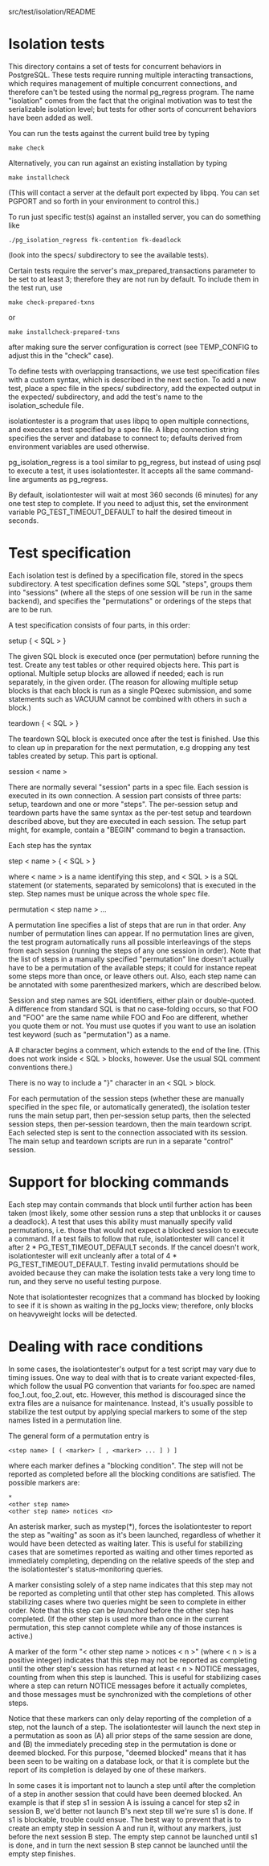 src/test/isolation/README

Isolation tests
===============

This directory contains a set of tests for concurrent behaviors in
PostgreSQL.  These tests require running multiple interacting transactions,
which requires management of multiple concurrent connections, and therefore
can't be tested using the normal pg_regress program.  The name "isolation"
comes from the fact that the original motivation was to test the
serializable isolation level; but tests for other sorts of concurrent
behaviors have been added as well.

You can run the tests against the current build tree by typing

    make check

Alternatively, you can run against an existing installation by typing

    make installcheck

(This will contact a server at the default port expected by libpq.
You can set PGPORT and so forth in your environment to control this.)

To run just specific test(s) against an installed server,
you can do something like

    ./pg_isolation_regress fk-contention fk-deadlock

(look into the specs/ subdirectory to see the available tests).

Certain tests require the server's max_prepared_transactions parameter to be
set to at least 3; therefore they are not run by default.  To include them in
the test run, use

    make check-prepared-txns

or

    make installcheck-prepared-txns

after making sure the server configuration is correct (see TEMP_CONFIG
to adjust this in the "check" case).

To define tests with overlapping transactions, we use test specification
files with a custom syntax, which is described in the next section.  To add
a new test, place a spec file in the specs/ subdirectory, add the expected
output in the expected/ subdirectory, and add the test's name to the
isolation_schedule file.

isolationtester is a program that uses libpq to open multiple connections,
and executes a test specified by a spec file. A libpq connection string
specifies the server and database to connect to; defaults derived from
environment variables are used otherwise.

pg_isolation_regress is a tool similar to pg_regress, but instead of using
psql to execute a test, it uses isolationtester.  It accepts all the same
command-line arguments as pg_regress.

By default, isolationtester will wait at most 360 seconds (6 minutes)
for any one test step to complete.  If you need to adjust this, set
the environment variable PG_TEST_TIMEOUT_DEFAULT to half the desired
timeout in seconds.


Test specification
==================

Each isolation test is defined by a specification file, stored in the specs
subdirectory.  A test specification defines some SQL "steps", groups them
into "sessions" (where all the steps of one session will be run in the
same backend), and specifies the "permutations" or orderings of the steps
that are to be run.

A test specification consists of four parts, in this order:

setup { < SQL > }

  The given SQL block is executed once (per permutation) before running
  the test.  Create any test tables or other required objects here.  This
  part is optional.  Multiple setup blocks are allowed if needed; each is
  run separately, in the given order.  (The reason for allowing multiple
  setup blocks is that each block is run as a single PQexec submission,
  and some statements such as VACUUM cannot be combined with others in such
  a block.)

teardown { < SQL > }

  The teardown SQL block is executed once after the test is finished. Use
  this to clean up in preparation for the next permutation, e.g dropping
  any test tables created by setup. This part is optional.

session < name >

  There are normally several "session" parts in a spec file. Each
  session is executed in its own connection. A session part consists
  of three parts: setup, teardown and one or more "steps". The per-session
  setup and teardown parts have the same syntax as the per-test setup and
  teardown described above, but they are executed in each session. The setup
  part might, for example, contain a "BEGIN" command to begin a transaction.

  Each step has the syntax

  step < name > { < SQL > }

  where < name > is a name identifying this step, and < SQL > is a SQL statement
  (or statements, separated by semicolons) that is executed in the step.
  Step names must be unique across the whole spec file.

permutation < step name > ...

  A permutation line specifies a list of steps that are run in that order.
  Any number of permutation lines can appear.  If no permutation lines are
  given, the test program automatically runs all possible interleavings
  of the steps from each session (running the steps of any one session in
  order).  Note that the list of steps in a manually specified
  "permutation" line doesn't actually have to be a permutation of the
  available steps; it could for instance repeat some steps more than once,
  or leave others out.  Also, each step name can be annotated with some
  parenthesized markers, which are described below.

Session and step names are SQL identifiers, either plain or double-quoted.
A difference from standard SQL is that no case-folding occurs, so that
FOO and "FOO" are the same name while FOO and Foo are different,
whether you quote them or not.  You must use quotes if you want to use
an isolation test keyword (such as "permutation") as a name.

A # character begins a comment, which extends to the end of the line.
(This does not work inside < SQL > blocks, however.  Use the usual SQL
comment conventions there.)

There is no way to include a "}" character in an < SQL > block.

For each permutation of the session steps (whether these are manually
specified in the spec file, or automatically generated), the isolation
tester runs the main setup part, then per-session setup parts, then
the selected session steps, then per-session teardown, then the main
teardown script.  Each selected step is sent to the connection associated
with its session.  The main setup and teardown scripts are run in a
separate "control" session.


Support for blocking commands
=============================

Each step may contain commands that block until further action has been taken
(most likely, some other session runs a step that unblocks it or causes a
deadlock).  A test that uses this ability must manually specify valid
permutations, i.e. those that would not expect a blocked session to execute a
command.  If a test fails to follow that rule, isolationtester will cancel it
after 2 * PG_TEST_TIMEOUT_DEFAULT seconds.  If the cancel doesn't work,
isolationtester will exit uncleanly after a total of 4 *
PG_TEST_TIMEOUT_DEFAULT.  Testing invalid permutations should be avoided
because they can make the isolation tests take a very long time to run, and
they serve no useful testing purpose.

Note that isolationtester recognizes that a command has blocked by looking
to see if it is shown as waiting in the pg_locks view; therefore, only
blocks on heavyweight locks will be detected.


Dealing with race conditions
============================

In some cases, the isolationtester's output for a test script may vary
due to timing issues.  One way to deal with that is to create variant
expected-files, which follow the usual PG convention that variants for
foo.spec are named foo_1.out, foo_2.out, etc.  However, this method is
discouraged since the extra files are a nuisance for maintenance.
Instead, it's usually possible to stabilize the test output by applying
special markers to some of the step names listed in a permutation line.

The general form of a permutation entry is

	<step name> [ ( <marker> [ , <marker> ... ] ) ]

where each marker defines a "blocking condition".  The step will not be
reported as completed before all the blocking conditions are satisfied.
The possible markers are:

	*
	<other step name>
	<other step name> notices <n>

An asterisk marker, such as mystep(*), forces the isolationtester to
report the step as "waiting" as soon as it's been launched, regardless of
whether it would have been detected as waiting later.  This is useful for
stabilizing cases that are sometimes reported as waiting and other times
reported as immediately completing, depending on the relative speeds of
the step and the isolationtester's status-monitoring queries.

A marker consisting solely of a step name indicates that this step may
not be reported as completing until that other step has completed.
This allows stabilizing cases where two queries might be seen to complete
in either order.  Note that this step can be *launched* before the other
step has completed.  (If the other step is used more than once in the
current permutation, this step cannot complete while any of those
instances is active.)

A marker of the form "< other step name > notices < n >" (where < n > is a
positive integer) indicates that this step may not be reported as
completing until the other step's session has returned at least < n >
NOTICE messages, counting from when this step is launched.  This is useful
for stabilizing cases where a step can return NOTICE messages before it
actually completes, and those messages must be synchronized with the
completions of other steps.

Notice that these markers can only delay reporting of the completion
of a step, not the launch of a step.  The isolationtester will launch
the next step in a permutation as soon as (A) all prior steps of the
same session are done, and (B) the immediately preceding step in the
permutation is done or deemed blocked.  For this purpose, "deemed
blocked" means that it has been seen to be waiting on a database lock,
or that it is complete but the report of its completion is delayed by
one of these markers.

In some cases it is important not to launch a step until after the
completion of a step in another session that could have been deemed
blocked.  An example is that if step s1 in session A is issuing a
cancel for step s2 in session B, we'd better not launch B's next step
till we're sure s1 is done.  If s1 is blockable, trouble could ensue.
The best way to prevent that is to create an empty step in session A
and run it, without any markers, just before the next session B step.
The empty step cannot be launched until s1 is done, and in turn the
next session B step cannot be launched until the empty step finishes.
